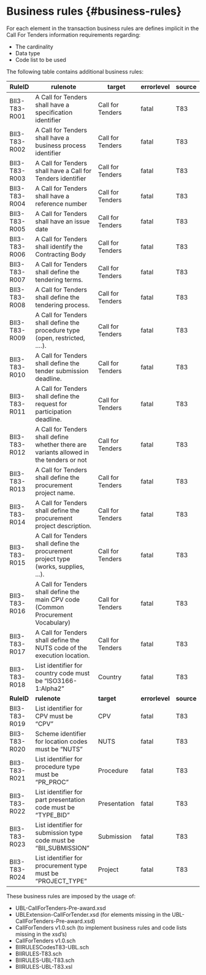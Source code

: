 # Business rules {#business-rules}

For each element in the transaction business rules are defines implicit in the Call For Tenders information requirements regarding:

*   The cardinality
*   Data type
*   Code list to be used

The following table contains additional business rules:

| **RuleID** | **rulenote** | **target** | **errorlevel** | **source** |
| --- | --- | --- | --- | --- |
| BII3-T83-R001 | A Call for Tenders shall have a specification identifier | Call for Tenders | fatal | T83 |
| BII3-T83-R002 | A Call for Tenders shall have a business process identifier | Call for Tenders | fatal | T83 |
| BII3-T83-R003 | A Call for Tenders shall have a Call for Tenders identifier | Call for Tenders | fatal | T83 |
| BII3-T83-R004 | A Call for Tenders shall have a reference number | Call for Tenders | fatal | T83 |
| BII3-T83-R005 | A Call for Tenders shall have an issue date | Call for Tenders | fatal | T83 |
| BII3-T83-R006 | A Call for Tenders shall identify the Contracting Body | Call for Tenders | fatal | T83 |
| BII3-T83-R007 | A Call for Tenders shall define the tendering terms. | Call for Tenders | fatal | T83 |
| BII3-T83-R008 | A Call for Tenders shall define the tendering process. | Call for Tenders | fatal | T83 |
| BII3-T83-R009 | A Call for Tenders shall define the procedure type (open, restricted, ….). | Call for Tenders | fatal | T83 |
| BII3-T83-R010 | A Call for Tenders shall define the tender submission deadline. | Call for Tenders | fatal | T83 |
| BII3-T83-R011 | A Call for Tenders shall define the request for participation deadline. | Call for Tenders | fatal | T83 |
| BII3-T83-R012 | A Call for Tenders shall define whether there are variants allowed in the tenders or not | Call for Tenders | fatal | T83 |
| BII3-T83-R013 | A Call for Tenders shall define the procurement project name. | Call for Tenders | fatal | T83 |
| BII3-T83-R014 | A Call for Tenders shall define the procurement project description. | Call for Tenders | fatal | T83 |
| BII3-T83-R015 | A Call for Tenders shall define the procurement project type (works, supplies, ...). | Call for Tenders | fatal | T83 |
| BII3-T83-R016 | A Call for Tenders shall define the main CPV code (Common Procurement Vocabulary) | Call for Tenders | fatal | T83 |
| BII3-T83-R017 | A Call for Tenders shall define the NUTS code of the execution location. | Call for Tenders | fatal | T83 |
| BII3-T83-R018 | List identifier for country code must be “ISO3166-1:Alpha2” | Country | fatal | T83 |
| **RuleID** | **rulenote** | **target** | **errorlevel** | **source** |
| BII3-T83-R019 | List identifier for CPV must be “CPV” | CPV | fatal | T83 |
| BII3-T83-R020 | Scheme identifier for location codes must be “NUTS” | NUTS | fatal | T83 |
| BII3-T83-R021 | List identifier for procedure type must be “PR_PROC” | Procedure | fatal | T83 |
| BII3-T83-R022 | List identifier for part presentation code must be “TYPE_BID” | Presentation | fatal | T83 |
| BII3-T83-R023 | List identifier for submission type code must be “BII_SUBMISSION” | Submission | fatal | T83 |
| BII3-T83-R024 | List identifier for procurement type must be “PROJECT_TYPE” | Project | fatal | T83 |

These business rules are imposed by the usage of:

*   UBL-CallForTenders-Pre-award.xsd
*   UBLExtension-CallForTender.xsd (for elements missing in the UBL-CallForTenders-Pre-award.xsd)
*   CallForTenders v1.0.sch (to implement business rules and code lists missing in the xsd’s)
*   CallForTenders v1.0.sch
*   BIIRULESCodesT83-UBL.sch
*   BIIRULES-T83.sch
*   BIIRULES-UBL-T83.sch
*   BIIRULES-UBL-T83.xsl